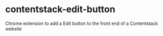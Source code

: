 # contentstack-edit-button
Chrome extension to add a Edit button to the front end of a Contentstack website
